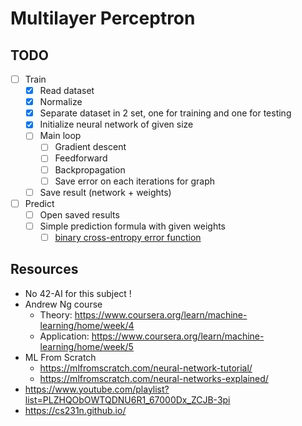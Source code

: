 # Multilayer Perceptron

## TODO

* [ ] Train
	* [x] Read dataset
	* [x] Normalize
	* [x] Separate dataset in 2 set, one for training and one for testing 
	* [x] Initialize neural network of given size
	* [ ] Main loop
		* [ ] Gradient descent
		* [ ] Feedforward
		* [ ] Backpropagation
		* [ ] Save error on each iterations for graph
	* [ ] Save result (network + weights)
* [ ] Predict
	* [ ] Open saved results
	* [ ] Simple prediction formula with given weights
		* [ ] [binary cross-entropy error function](https://en.wikipedia.org/wiki/Cross_entropy#Cross-entropy_error_function_and_logistic_regression)

## Resources

* No 42-AI for this subject !
* Andrew Ng course
	* Theory: https://www.coursera.org/learn/machine-learning/home/week/4
	* Application: https://www.coursera.org/learn/machine-learning/home/week/5
* ML From Scratch
	* https://mlfromscratch.com/neural-network-tutorial/
	* https://mlfromscratch.com/neural-networks-explained/
* https://www.youtube.com/playlist?list=PLZHQObOWTQDNU6R1_67000Dx_ZCJB-3pi
* https://cs231n.github.io/
